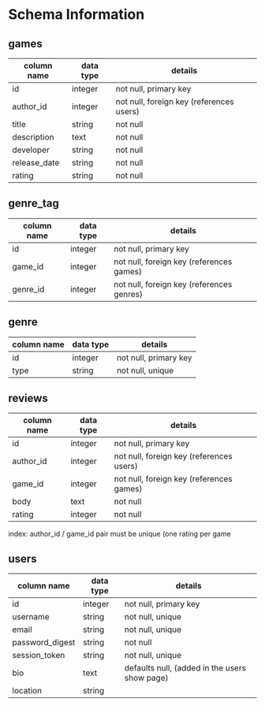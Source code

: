 # Schema Information

## games
column name | data type | details
------------|-----------|-----------------------
id          | integer   | not null, primary key
author_id   | integer   | not null, foreign key (references users)
title       | string    | not null
description | text      | not null
developer   | string    | not null
release_date| string    | not null
rating      | string    | not null

## genre_tag
column name | data type | details
------------|-----------|-----------------------
id          | integer   | not null, primary key
game_id     | integer   | not null, foreign key (references games)
genre_id    | integer   | not null, foreign key (references genres)

## genre
column name | data type | details
------------|-----------|-----------------------
id          | integer   | not null, primary key
type        | string    | not null, unique

## reviews
column name | data type | details
------------|-----------|-----------------------
id          | integer   | not null, primary key
author_id   | integer   | not null, foreign key (references users)
game_id     | integer   | not null, foreign key (references games)
body        | text      | not null
rating      | integer   | not null

index: author_id / game_id pair must be unique (one rating per game

## users
column name     | data type | details
----------------|-----------|-----------------------
id              | integer   | not null, primary key
username        | string    | not null, unique
email           | string    | not null, unique
password_digest | string    | not null
session_token   | string    | not null, unique
bio             | text      | defaults null, (added in the users show page)
location        | string    |
